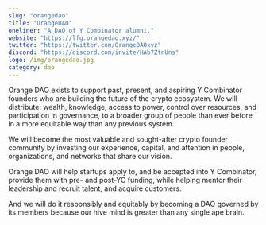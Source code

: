 ```yaml
---
slug: "orangedao"
title: "OrangeDAO"
oneliner: "A DAO of Y Combinator alumni."
website: "https://lfg.orangedao.xyz/"
twitter: "https://twitter.com/OrangeDAOxyz"
discord: "https://discord.com/invite/HAb7ZtnUns"
logo: /img/orangedao.jpg
category: dao
---
```


Orange DAO exists to support past, present, and aspiring Y Combinator founders who are building the future of the crypto ecosystem. We will distribute: wealth, knowledge, access to power, control over resources, and participation in governance, to a broader group of people than ever before in a more equitable way than any previous system.

We will become the most valuable and sought-after crypto founder community by investing our experience, capital, and attention in people, organizations, and networks that share our vision.

Orange DAO will help startups apply to, and be accepted into Y Combinator, provide them with pre- and post-YC funding, while helping mentor their leadership and recruit talent, and acquire customers.

And we will do it responsibly and equitably by becoming a DAO governed by its members because our hive mind is greater than any single ape brain.
